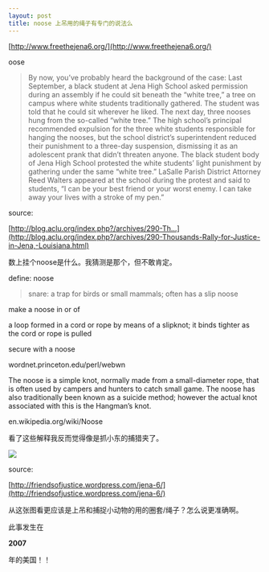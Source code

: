 ```yaml
---
layout: post
title: noose 上吊用的绳子有专门的说法么
---
```


[http://www.freethejena6.org/](http://www.freethejena6.org/)

oose

>By now, you’ve probably heard the background of the case: Last September, a black student at Jena High School asked permission during an assembly if he could sit beneath the “white tree,” a tree on campus where white students traditionally gathered. The student was told that he could sit wherever he liked. The next day, three nooses hung from the so-called “white tree.” The high school’s principal recommended expulsion for the three white students responsible for hanging the nooses, but the school district’s superintendent reduced their punishment to a three-day suspension, dismissing it as an adolescent prank that didn’t threaten anyone. The black student body of Jena High School protested the white students’ light punishment by gathering under the same “white tree.” LaSalle Parish District Attorney Reed Walters appeared at the school during the protest and said to students, “I can be your best friend or your worst enemy. I can take away your lives with a stroke of my pen.”

  source: 

[http://blog.aclu.org/index.php?/archives/290-Th...](http://blog.aclu.org/index.php?/archives/290-Thousands-Rally-for-Justice-in-Jena,-Louisiana.html)

数上挂个noose是什么。我猜测是那个，但不敢肯定。

define: noose

>snare: a trap for birds or small mammals; often has a slip noose

  make a noose in or of

  a loop formed in a cord or rope by means of a slipknot; it binds tighter as the cord or rope is pulled

  secure with a noose

  wordnet.princeton.edu/perl/webwn

  

  

The noose is a simple knot, normally made from a small-diameter rope, that is often used by campers and hunters to catch small game. The noose has also traditionally been known as a suicide method; however the actual knot associated with this is the Hangman’s knot.

  en.wikipedia.org/wiki/Noose

看了这些解释我反而觉得像是抓小东的捕猎夹了。

![](http://friendsofjustice.files.wordpress.com/2007/07/freethejenasixpicture.jpg)

source: 

[http://friendsofjustice.wordpress.com/jena-6/](http://friendsofjustice.wordpress.com/jena-6/)

从这张图看更应该是上吊和捕捉小动物的用的圈套/绳子？怎么说更准确啊。

此事发生在

**2007**

年的美国！！
